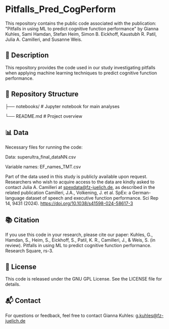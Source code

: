 # Pitfalls_Pred_CogPerform

This repository contains the public code associated with the publication: "Pitfalls in using ML to predict cognitive function performance" by Gianna Kuhles, Sami Hamdan, Stefan Heim, Simon B. Eickhoff, Kaustubh R. Patil, Julia A. Camilleri, and Susanne Weis.

## 📄 Description

This repository provides the code used in our study investigating pitfalls when applying machine learning techniques to predict cognitive function performance. 

## 📁 Repository Structure

├── notebooks/ # Jupyter notebook for main analyses 

└── README.md # Project overview

## 📊 Data

Necessary files for running the code:

Data: superultra_final_dataNN.csv

Variable names: EF_names_TMT.csv

Part of the data used in this study is publicly available upon request. Researchers who wish to acquire access to the data are kindly asked to contact Julia A. Camilleri at spexdata@fz-juelich.de, as described in the related publication Camilleri, J.A., Volkening, J. et al. SpEx: a German-language dataset of speech and executive function performance. Sci Rep 14, 9431 (2024). https://doi.org/10.1038/s41598-024-58617-3 

## 📚 Citation

If you use this code in your research, please cite our paper:
Kuhles, G., Hamdan, S., Heim, S., Eickhoff, S., Patil, K. R., Camilleri, J., & Weis, S. (in review). Pitfalls in using ML to predict cognitive function performance. Research Square, rs-3.

## 📝 License

This code is released under the GNU GPL License. See the LICENSE file for details.

## 📬 Contact

For questions or feedback, feel free to contact Gianna Kuhles: g.kuhles@fz-juelich.de 
